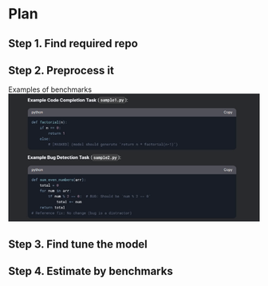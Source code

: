 # Plan

## Step 1. Find required repo

## Step 2. Preprocess it

Examples of benchmarks
![alt text](image.png)

## Step 3. Find tune the model

## Step 4. Estimate by benchmarks
